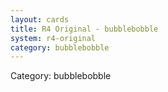 ```yaml
---
layout: cards
title: R4 Original - bubblebobble
system: r4-original
category: bubblebobble
---
```

<div class="alert alert-secondary mb-4"><span class="i18n innerHTML-category">Category: </span><span class="i18n innerHTML-cat-bubblebobble">bubblebobble</span></div>
